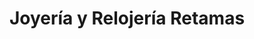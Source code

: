 ---
title: "Joyería y Relojería Retamas"
url: /alcorcon/joyeria-y-relojeria-retamas/
shop: Schmuck
---